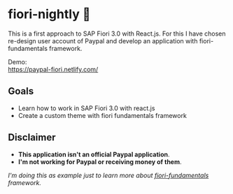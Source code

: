 # fiori-nightly 🌼

This is a first approach to SAP Fiori 3.0 with React.js. 
For this I have chosen re-design user account of Paypal and develop an application with fiori-fundamentals framework.

Demo:</br>
https://paypal-fiori.netlify.com/

## Goals
- Learn how to work in SAP Fiori 3.0 with react.js
- Create a custom theme with fiori fundamentals framework


## Disclaimer
- **This application isn't an official Paypal application**.
- **I'm not working for Paypal or receiving money of them**. 

*I'm doing this as example just to learn more about [fiori-fundamentals](https://sap.github.io/fundamental/) framework.*
